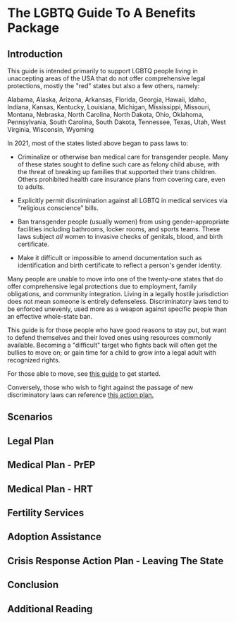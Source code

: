 The LGBTQ Guide To A Benefits Package
=====================================

Introduction
------------

This guide is intended primarily to support LGBTQ people living in
unaccepting areas of the USA that do not offer comprehensive legal
protections, mostly the "red" states but also a few others, namely:

Alabama, Alaska, Arizona, Arkansas, Florida, Georgia, Hawaii, Idaho,
Indiana, Kansas, Kentucky, Louisiana, Michigan, Mississippi, Missouri,
Montana, Nebraska, North Carolina, North Dakota, Ohio, Oklahoma,
Pennsylvania, South Carolina, South Dakota, Tennessee, Texas, Utah,
West Virginia, Wisconsin, Wyoming

In 2021, most of the states listed above began to pass laws to:

* Criminalize or otherwise ban medical care for transgender people.
  Many of these states sought to define such care as felony child
  abuse, with the threat of breaking up families that supported their
  trans children.  Others prohibited health care insurance plans from
  covering care, even to adults.

* Explicitly permit discrimination against all LGBTQ in medical
  services via "religious conscience" bills.

* Ban transgender people (usually women) from using gender-appropriate
  facilities including bathrooms, locker rooms, and sports teams.
  These laws subject _all_ women to invasive checks of genitals,
  blood, and birth certificate.

* Make it difficult or impossible to amend documentation such as
  identification and birth certificate to reflect a person's gender
  identity.

Many people are unable to move into one of the twenty-one states that
do offer comprehensive legal protections due to employment, family
obligations, and community integration.  Living in a legally hostile
jurisdiction does not mean someone is entirely defenseless.
Discriminatory laws tend to be enforced unevenly, used more as a
weapon against specific people than an effective whole-state ban.

This guide is for those people who have good reasons to stay put, but
want to defend themselves and their loved ones using resources
commonly available.  Becoming a "difficult" target who fights back
will often get the bullies to move on; or gain time for a child to
grow into a legal adult with recognized rights.

For those able to move, see [this
guide](https://github.com/fight-against-hate/fight-against-hate/blob/master/manuals/lgbtq-moving-guide.md)
to get started.

Conversely, those who wish to fight against the passage of new
discriminatory laws can reference [this action
plan.](https://github.com/fight-against-hate/fight-against-hate/blob/master/action-plans/What-You-Can-Do-To-Help-Stop-The-Anti-LGBTQ-Backlash.md)



Scenarios
---------







Legal Plan
----------




Medical Plan - PrEP
-------------------




Medical Plan - HRT
------------------




Fertility Services
------------------




Adoption Assistance
-------------------




Crisis Response Action Plan - Leaving The State
-----------------------------------------------





Conclusion
----------



Additional Reading
------------------
